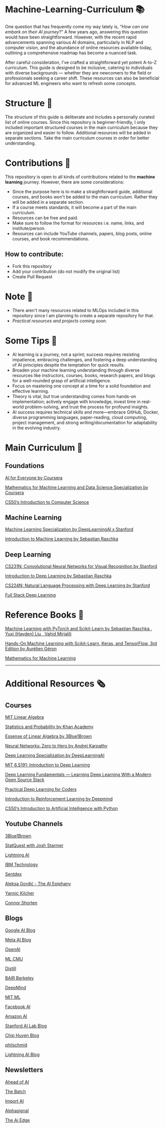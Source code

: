 # Machine-Learning-Curriculum 📚
One question that has frequently come my way lately is, “_How can one embark on their AI journey_?” A few years ago, answering this question would have been straightforward. However, with the recent rapid advancements spanning various AI domains, particularly in NLP and computer vision, and the abundance of online resources available today, outlining a comprehensive roadmap has become a nuanced task.

After careful consideration, I’ve crafted a straightforward yet potent A-to-Z curriculum. This guide is designed to be inclusive, catering to individuals with diverse backgrounds — whether they are newcomers to the field or professionals seeking a career shift. These resources can also be beneficial for advanced ML engineers who want to refresh some concepts.

# Structure 🧩
The structure of this guide is deliberate and includes a personally curated list of online courses. Since this repository is beginner-friendly, I only included important structured courses in the main curriculum because they are organized and easier to follow. Additional resources will be added in separate sections. Take the main curriculum courses in order for better understanding.

# Contributions 🚀
This repository is open to all kinds of contributions related to the **machine learning** journey. However, there are some considerations:
- Since the purpose here is to make a straightforward guide, additional courses, and books won't be added to the main curriculum. Rather they will be added in a separate section.
- If a course meets standards, it will become a part of the main curriculum.
- Resources can be free and paid.
- Make sure to follow the format for resources i.e. name, links, and institute/person.
- Resources can include YouTube channels, papers, blog posts, online courses, and book recommendations.

## How to contribute:
- Fork this repository
- Add your contribution (do not modify the original list)
- Create Pull Request

# Note 📝
- There aren't many resources related to MLOps included in this repository since I am planning to create a separate repository for that.
- *Practical resources and projects coming soon.*

# Some Tips 🔎
- AI learning is a journey, not a sprint; success requires resisting impatience, embracing challenges, and fostering a deep understanding of AI principles despite the temptation for quick results.
- Broaden your machine learning understanding through diverse resources like instructors, courses, books, research papers, and blogs for a well-rounded grasp of artificial intelligence.
- Focus on mastering one concept at a time for a solid foundation and effective learning.
- Theory is vital, but true understanding comes from hands-on implementation; actively engage with knowledge, invest time in real-world problem-solving, and trust the process for profound insights.
- AI success requires technical skills and more—embrace GitHub, Docker, diverse programming languages, paper-reading, cloud computing, project management, and strong writing/documentation for adaptability in the evolving industry.

# Main Curriculum 📌
## Foundations
[AI for Everyone by Coursera](https://www.coursera.org/learn/ai-for-everyone)

[Mathematics for Machine Learning and Data Science Specialization by Coursera](https://www.coursera.org/specializations/mathematics-for-machine-learning-and-data-science)

[CS50’s Introduction to Computer Science](https://www.edx.org/learn/computer-science/harvard-university-cs50-s-introduction-to-computer-science)

## Machine Learning
[Machine Learning Specialization by DeepLearningAI x Stanford](https://www.coursera.org/specializations/machine-learning-introduction)

[Introduction to Machine Learning by Sebastian Raschka](https://sebastianraschka.com/blog/2021/ml-course.html)

## Deep Learning
[CS231N: Convolutional Neural Networks for Visual Recognition by Stanford](https://www.youtube.com/watch?v=vT1JzLTH4G4&list=PLC1qU-LWwrF64f4QKQT-Vg5Wr4qEE1Zxk)

[Introduction to Deep Learning by Sebastian Raschka](https://sebastianraschka.com/blog/2021/dl-course.html)

[CS224N: Natural Language Processing with Deep Learning by Stanford](https://www.youtube.com/watch?v=rmVRLeJRkl4&list=PLoROMvodv4rOSH4v6133s9LFPRHjEmbmJ)

[Full Stack Deep Learning](https://fullstackdeeplearning.com/course/2022/)

# Reference Books 📂
[Machine Learning with PyTorch and Scikit-Learn by Sebastian Raschka , Yuxi (Hayden) Liu , Vahid Mirjalili](https://www.packtpub.com/product/machine-learning-with-pytorch-and-scikit-learn/9781801819312)

[Hands-On Machine Learning with Scikit-Learn, Keras, and TensorFlow, 3rd Edition by Aurélien Géron](https://www.oreilly.com/library/view/hands-on-machine-learning/9781098125967/)

[Mathematics for Machine Learning](https://mml-book.github.io/)

---

# Additional Resources 🗞️
## Courses
[MIT Linear Algebra](https://ocw.mit.edu/courses/18-06-linear-algebra-spring-2010/)

[Statistics and Probability by Khan Academy](https://www.khanacademy.org/math/statistics-probability)

[Essense of Linear Algebra by 3Blue1Brown](https://www.youtube.com/watch?v=fNk_zzaMoSs&list=PLZHQObOWTQDPD3MizzM2xVFitgF8hE_ab&pp=iAQB)

[Neural Networks: Zero to Hero by Andrej Karpathy](https://www.youtube.com/watch?v=VMj-3S1tku0&list=PLAqhIrjkxbuWI23v9cThsA9GvCAUhRvKZ&ab_channel=AndrejKarpathy)

[Deep Learning Specialization by DeepLearningAI](https://www.coursera.org/specializations/deep-learning)

[MIT 6.S191: Introduction to Deep Learning](https://www.youtube.com/watch?v=QDX-1M5Nj7s&list=PLtBw6njQRU-rwp5__7C0oIVt26ZgjG9NI)

[Deep Learning Fundamentals — Learning Deep Learning With a Modern Open Source Stack](https://lightning.ai/courses/deep-learning-fundamentals/)

[Practical Deep Learning for Coders](https://course.fast.ai/)

[Introduction to Reinforcement Learning by Deepmind](https://www.youtube.com/watch?v=2pWv7GOvuf0&list=PLqYmG7hTraZDM-OYHWgPebj2MfCFzFObQ&ab_channel=GoogleDeepMind)

[CS50’s Introduction to Artificial Intelligence with Python](https://pll.harvard.edu/course/cs50s-introduction-artificial-intelligence-python)


## Youtube Channels
[3Blue1Brown](https://www.youtube.com/@3blue1brown)

[StatQuest with Josh Starmer](https://www.youtube.com/@statquest)

[Lightning AI](https://www.youtube.com/@PyTorchLightning)

[IBM Technology](https://www.youtube.com/@IBMTechnology)

[Sentdex](https://www.youtube.com/@sentdex)

[Aleksa Gordić - The AI Epiphany](https://www.youtube.com/@TheAIEpiphany)

[Yannic Kilcher](https://www.youtube.com/@YannicKilcher)

[Connor Shorten](https://www.youtube.com/@connorshorten6311)

## Blogs
[Google AI Blog](https://ai.googleblog.com/)

[Meta AI Blog](https://ai.facebook.com/blog/?page=1)

[OpenAI](https://openai.com/blog/)

[ML CMU](https://blog.ml.cmu.edu/)

[Distill](https://distill.pub/)

[BAIR Berkeley](https://bair.berkeley.edu/blog/)

[DeepMind](https://deepmind.com/)

[MIT ML](https://news.mit.edu/topic/machine-learning?utm_source=towardsai.net&utm_medium=referral&utm_campaign=marketing&utm_term=machine-learning-blog&utm_content=machine-learning-blogs-to-follow)

[Facebook AI](https://ai.facebook.com/)

[Amazon AI](https://aws.amazon.com/blogs/machine-learning/?utm_source=towardsai.net&utm_medium=referral&utm_campaign=marketing&utm_term=machine-learning-blog&utm_content=machine-learning-blogs-to-follow)

[Stanford AI Lab Blog](https://ai.stanford.edu/blog/)

[Chip Huyen Blog](https://huyenchip.com/blog/)

[philschmid](https://www.philschmid.de/)

[Lightning AI Blog](https://lightning.ai/blog/)

## Newsletters

[Ahead of AI](https://magazine.sebastianraschka.com/)

[The Batch](https://www.deeplearning.ai/the-batch/)

[Import AI](https://jack-clark.net/)

[Alphasignal](https://alphasignal.ai/)

[The Ai Edge](https://newsletter.theaiedge.io/)
